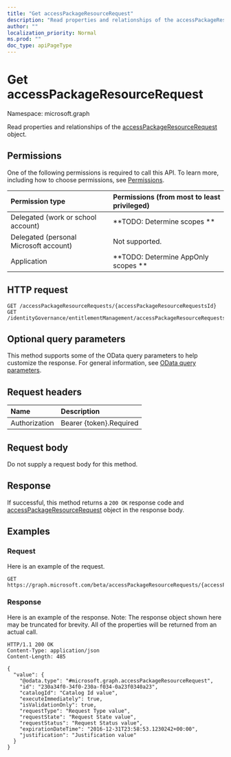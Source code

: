 ```yaml
---
title: "Get accessPackageResourceRequest"
description: "Read properties and relationships of the accessPackageResourceRequest object."
author: ""
localization_priority: Normal
ms.prod: ""
doc_type: apiPageType
---
```


# Get accessPackageResourceRequest

Namespace: microsoft.graph

Read properties and relationships of the [accessPackageResourceRequest](../resources/accesspackageresourcerequest.md) object.

## Permissions
One of the following permissions is required to call this API. To learn more, including how to choose permissions, see [Permissions](/concepts/permissions-reference.md).

|Permission type|Permissions (from most to least privileged)|
|:---|:---|
|Delegated (work or school account)|**TODO: Determine scopes **|
|Delegated (personal Microsoft account)|Not supported.|
|Application|**TODO: Determine AppOnly scopes **|

## HTTP request
<!-- {
  "blockType": "ignored"
}
-->
``` http
GET /accessPackageResourceRequests/{accessPackageResourceRequestsId}
GET /identityGovernance/entitlementManagement/accessPackageResourceRequests/{accessPackageResourceRequestId}
```

## Optional query parameters
This method supports some of the OData query parameters to help customize the response. For general information, see [OData query parameters](/graph/query-parameters).

## Request headers
|Name|Description|
|:---|:---|
|Authorization|Bearer {token}.Required|

## Request body
Do not supply a request body for this method.

## Response
If successful, this method returns a `200 OK` response code and [accessPackageResourceRequest](../resources/accesspackageresourcerequest.md) object in the response body.

## Examples

### Request
Here is an example of the request.
<!-- {
  "blockType": "request",
  "name": "get_accesspackageresourcerequest"
}
-->
``` http
GET https://graph.microsoft.com/beta/accessPackageResourceRequests/{accessPackageResourceRequestsId}
```

### Response
Here is an example of the response. Note: The response object shown here may be truncated for brevity. All of the properties will be returned from an actual call.
<!-- {
  "blockType": "response",
  "truncated": true,
  "@odata.type": "microsoft.graph.accessPackageResourceRequest"
}
-->
``` http
HTTP/1.1 200 OK
Content-Type: application/json
Content-Length: 485

{
  "value": {
    "@odata.type": "#microsoft.graph.accessPackageResourceRequest",
    "id": "230a34f0-34f0-230a-f034-0a23f0340a23",
    "catalogId": "Catalog Id value",
    "executeImmediately": true,
    "isValidationOnly": true,
    "requestType": "Request Type value",
    "requestState": "Request State value",
    "requestStatus": "Request Status value",
    "expirationDateTime": "2016-12-31T23:58:53.1230242+00:00",
    "justification": "Justification value"
  }
}
```

